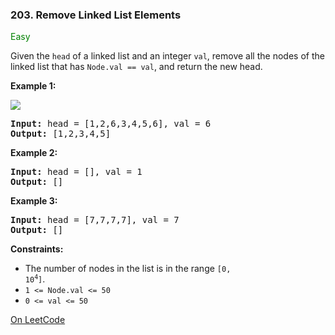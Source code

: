 ### 203. Remove Linked List Elements

<span style="color:green">Easy</span>

Given the `head` of a linked list and an integer `val`, 
remove all the nodes of the linked list that has 
`Node.val == val`, and return the new head.

__Example 1:__

![](https://assets.leetcode.com/uploads/2021/03/06/removelinked-list.jpg)
<pre>
<b>Input:</b> head = [1,2,6,3,4,5,6], val = 6
<b>Output:</b> [1,2,3,4,5]
</pre>

__Example 2:__
<pre>
<b>Input:</b> head = [], val = 1
<b>Output:</b> []
</pre>

__Example 3:__
<pre>
<b>Input:</b> head = [7,7,7,7], val = 7
<b>Output:</b> []
</pre>

__Constraints:__
* The number of nodes in the list is 
  in the range <code>[0, 10<sup>4</sup>]</code>.
* `1 <= Node.val <= 50`
* `0 <= val <= 50`

[On LeetCode](https://leetcode.com/problems/remove-linked-list-elements/)
